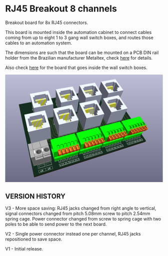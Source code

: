 # RJ45 Breakout 8 channels

Breakout board for 8x RJ45 connectors.

This board is mounted inside the automation cabinet to connect cables coming from up to eight 1 to 3 gang wall switch boxes, and routes those cables to an automation system.

The dimensions are such that the board can be mounted on a PCB DIN rail holder from the Brazilian manufacturer Metaltex, check [here](https://www.metaltex.com.br/produtos/componentes/suportes/sp7-suporte-para-montagem-de-placa-de-circuito-impresso-em-trilho-din) for details.

Also check [here](https://github.com/thermseekr/RJ45-breakout-1ch) for the board that goes inside the wall switch boxes.

![alt text](https://github.com/thermseekr/RJ45-breakout-8ch/blob/main/V3/rj45-breakout-8ch-v3.png "RJ45-breakout-8ch")

## VERSION HISTORY

V3 - More space saving: RJ45 jacks changed from right angle to vertical, signal connectors changed from pitch 5.08mm screw to pitch 2.54mm spring cage. Power connector changed from screw to spring cage with two poles to be able to send power to the next board.

V2 - Single power connector instead one per channel, RJ45 jacks repositioned to save space.

V1 - Initial release.
